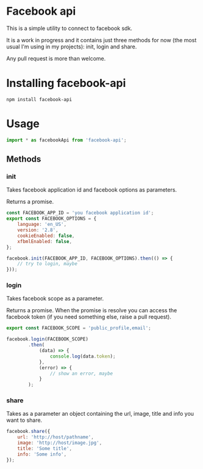 # Facebook api

This is a simple utility to connect to facebook sdk.

It is a work in progress and it contains just three methods for now (the most usual I'm using in my projects): init, login and share.

Any pull request is more than welcome.

# Installing facebook-api

```
npm install facebook-api
```

# Usage

```js
import * as facebookApi from 'facebook-api';
```

## Methods

### init

Takes facebook application id and facebook options as parameters.

Returns a promise.

```js
const FACEBOOK_APP_ID = 'you facebook application id';
export const FACEBOOK_OPTIONS = {
    language: 'en_US',
    version: '2.8',
    cookieEnabled: false,
    xfbmlEnabled: false,
};

facebook.init(FACEBOOK_APP_ID, FACEBOOK_OPTIONS).then(() => {
    // try to login, maybe
}));
```

### login

Takes facebook scope as a parameter.

Returns a promise. When the promise is resolve you can access the facebook token (if you need something else, raise a pull request).

```js
export const FACEBOOK_SCOPE = 'public_profile,email';

facebook.login(FACEBOOK_SCOPE)
        .then(
            (data) => {
                console.log(data.token);
            },
            (error) => {
                // show an error, maybe
            }
        );
```

### share

Takes as a parameter an object containing the url, image, title and info you want to share.

```js
facebook.share({
    url: 'http://host/pathname',
    image: 'http://host/image.jpg',
    title: 'Some title',
    info: 'Some info',
});
```